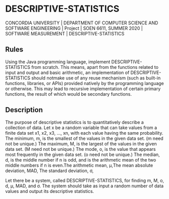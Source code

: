 # DESCRIPTIVE-STATISTICS
CONCORDIA UNIVERSITY | DEPARTMENT OF COMPUTER SCIENCE AND SOFTWARE ENGINEERING | Project | SOEN 6611, SUMMER 2020 | SOFTWARE MEASUREMENT | DESCRIPTIVE-STATISTICS



## Rules
Using  the  Java  programming  language,  implement  DESCRIPTIVE-STATISTICS  from scratch.  This  means,  apart  from  the  functions  related  to  input  and  output  and  basic  arithmetic,  an  implementation  of  DESCRIPTIVE-STATISTICS  should  notmake  use  of  any  reuse  mechanism  (such  as  built-in  functions,  libraries,  or  APIs)  provided  natively  by  the  programming  language  or  otherwise.  This  may  lead  to  recursive  implementation  of  certain  primary  functions,  the  result  of  which  would  be secondary functions. 


## Description
The purpose of descriptive statistics is to quantitatively describe a collection of data. Let x  be  a  random  variable  that  can  take  values  from  a  finite  data  set  x1, x2, x3,  ...,  xn, with each value having the same probability. The minimum,  m,  is  the  smallest  of  the  values  in  the  given  data  set.  (m  need  not  be  unique.) The maximum,  M,  is  the  largest  of  the  values  in  the  given  data  set.  (M  need  not  be  unique.) The mode, o, is the value that appears most frequently in the given data set. (o need not be unique.) The median, d, is the middle number if n is odd, and is the arithmetic mean of the two middle numbers if n is even.The arithmetic mean, μ,The mean absolute deviation, MAD, The standard deviation, σ,

Let  there  be  a  system,  called  DESCRIPTIVE-STATISTICS,  for  finding  m,  M,  o,  d,  μ, MAD, and σ. The system should take as input a random number of data values and output its descriptive statistics.
